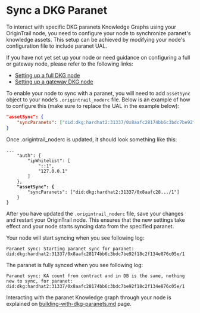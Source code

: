 # Sync a DKG Paranet

To interact with specific DKG paranets Knowledge Graphs using your OriginTrail node, you need to configure your node to synchronize paranet's knowledge assets. This setup can be achieved by modifying your node's configuration file to include paranet UAL.&#x20;

If you have not yet set up your node or need guidance on configuring a full or gateway node, please refer to the following links:

* [Setting up a full DKG node](running-a-full-node.md)
* [Setting up a gateway DKG node](running-a-gateway-node.md)

To enable your node to sync with a paranet, you will need to add `assetSync` object  to your node’s `.origintrail_noderc` file. Below is an example of how to configure this (make sure to replace the UAL in the example below):

```json
"assetSync": {
    "syncParanets": ["did:dkg:hardhat2:31337/0x8aafc28174bb6c3bdc7be92f18c2f134e876c05e/1"]
}
```



Once .origintrail\_noderc is updated, it should look something like this:

<pre class="language-java"><code class="lang-java">...
    "auth": {
        "ipWhitelist": [
            "::1",
            "127.0.0.1"
        ]
    },
<strong>    "assetSync": {
</strong>        "syncParanets": ["did:dkg:hardhat2:31337/0x8aafc28.../1"]
    }    
}
</code></pre>

After you have updated the `.origintrail_noderc` file, save your changes and restart your OriginTrail node. This ensures that the new settings take effect and your node starts syncing data from the specified paranet.

Your node will start syncing when you see following log:

```
Paranet sync: Starting paranet sync for paranet: did:dkg:hardhat2:31337/0x8aafc28174bb6c3bdc7be92f18c2f134e876c05e/1
```

The paranet is fully synced when you see following log:

```
Paranet sync: KA count from contract and in DB is the same, nothing new to sync, for paranet: did:dkg:hardhat2:31337/0x8aafc28174bb6c3bdc7be92f18c2f134e876c05e/1 
```

Interacting with the paranet Knowledge graph through your node is explained on [building-with-dkg-paranets.md](../autonomous-ai-paranets/building-with-dkg-paranets.md "mention") page.

